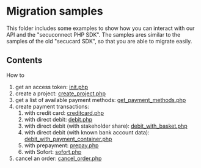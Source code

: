 # Migration samples
This folder includes some examples to show how you can interact with our API and the "secuconnect PHP SDK".
The samples ares similar to the samples of the old "secucard SDK", so that you are able to migrate easily.

## Contents

How to
1. get an access token: [init.php](init.php)
2. create a project: [create_project.php](create_project.php)
3. get a list of available payment methods: [get_payment_methods.php](get_payment_methods.php)
4. create payment transactions:
   1. with credit card: [creditcard.php](creditcard.php)
   2. with direct debit: [debit.php](debit.php)
   3. with direct debit (with stakeholder share): [debit_with_basket.php](debit_with_basket.php)
   4. with direct debit (with known bank account data): [debit_with_payment_container.php](debit_with_payment_container.php)
   5. with prepayment: [prepay.php](prepay.php)
   6. with Sofort: [sofort.php](sofort.php)
5. cancel an order: [cancel_order.php](cancel_order.php)
